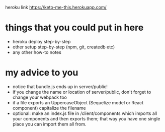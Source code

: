 heroku link https://keto-me-this.herokuapp.com/

# things that you could put in here

- heroku deploy step-by-step
- other setup step-by-step (npm, git, createdb etc)
- any other how-to notes

# my advice to you

- notice that bundle.js ends up in server/public!
- if you change the name or location of server/public, don't forget to change your webpack too
- if a file exports an UppercaseObject (Sequelize model or React component) capitalize the filename
- optional: make an index.js file in /client/components which imports all your components and then exports them; that way you have one single place you can import them all from.
